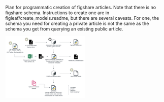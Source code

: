 Plan for programmatic creation of figshare articles. Note that there is no figshare schema. Instructions to create one are in figleaf/create_models.readme, but there are several caveats. For one, the schema you need for creating a private article is not the same as the schema you get from querying an existing public article.

<img
  src="figleaf_figshare.png"
  style="display: inline-block; margin: 0 auto; max-width: 250px">
